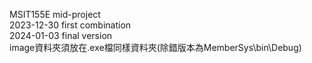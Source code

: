 MSIT155E mid-project  
2023-12-30 first combination  
2024-01-03 final version  
image資料夾須放在.exe檔同樣資料夾(除錯版本為MemberSys\bin\Debug)
